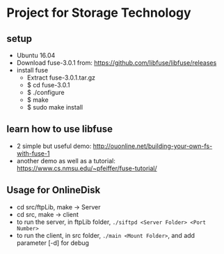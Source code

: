 # Project for Storage Technology

## setup

 - Ubuntu 16.04 
 - Download fuse-3.0.1 from: https://github.com/libfuse/libfuse/releases
 - install fuse 
     - Extract fuse-3.0.1.tar.gz
     - $ cd fuse-3.0.1
     - $ ./configure
     - $ make
     - $ sudo make install

 ## learn how to use libfuse

  - 2 simple but useful demo: http://ouonline.net/building-your-own-fs-with-fuse-1
  - another demo as well as a tutorial: https://www.cs.nmsu.edu/~pfeiffer/fuse-tutorial/

## Usage for OnlineDisk

 - cd src/ftpLib, make -> Server
 - cd src, make -> client
 - to run the server, in ftpLib folder, `./siftpd <Server Folder> <Port Number>`
 - to run the client, in src folder, `./main <Mount Folder>`, and add parameter [-d] for debug 